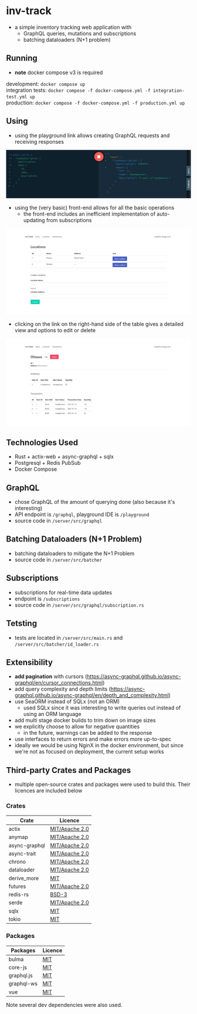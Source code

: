 # inv-track
* a simple inventory tracking web application with
  * GraphQL queries, mutations and subscriptions
  * batching dataloaders (N+1 problem)

## Running
* **note** docker compose v3 is required

development: `docker compose up`\
integration tests: `docker compose -f docker-compose.yml -f integration-test.yml up`\
production: `docker compose -f docker-compose.yml -f production.yml up`

## Using
* using the playground link allows creating GraphQL requests and receiving responses

![subscribing to item changes](./images/subscription.png)
* using the (very basic) front-end allows for all the basic operations
  * the front-end includes an inefficient implementation of auto-updating from subscriptions

![viewing all locations](./images/locations.png)
* clicking on the link on the right-hand side of the table gives a detailed view and options to edit or delete

![viewing a location](./images/location.png)


## Technologies Used
* Rust + actix-web + async-graphql + sqlx
* Postgresql + Redis PubSub
* Docker Compose

## GraphQL
* chose GraphQL of the amount of querying done (also because it's interesting)
* API endpoint is `/graphql`, playground IDE is `/playground`
* source code in `/server/src/graphql`
## Batching Dataloaders (N+1 Problem)
* batching dataloaders to mitigate the N+1 Problem
* source code in `/server/src/batcher`
## Subscriptions
* subscriptions for real-time data updates
* endpoint is `/subscriptions`
* source code in `/server/src/graphql/subscription.rs`

## Tetsting
* tests are located in `/server/src/main.rs` and `/server/src/batcher/id_loader.rs`

## Extensibility
* **add pagination** with cursors (<https://async-graphql.github.io/async-graphql/en/cursor_connections.html>)
* add query complexity and depth limits (<https://async-graphql.github.io/async-graphql/en/depth_and_complexity.html>)
* use SeaORM instead of SQLx (not an ORM)
  * used SQLx since it was interesting to write queries out instead of using an ORM language
* add multi stage docker builds to trim down on image sizes
* we explicitly choose to allow for negative quantities
  * in the future, warnings can be added to the response
* use interfaces to return errors and make errors more up-to-spec
* ideally we would be using NginX in the docker environment, but since we're not as focused on deployment, the current setup works

## Third-party Crates and Packages
* multiple open-source crates and packages were used to build this. Their licences are included below

### Crates

| Crate         | Licence                                                                       |
|---------------|-------------------------------------------------------------------------------|
| actix         | [MIT/Apache 2.0](https://github.com/actix/actix#license)                      |
| anymap        | [MIT/Apache 2.0](https://github.com/chris-morgan/anymap#license)              |
| async-graphql | [MIT/Apache 2.0](https://github.com/async-graphql/async-graphql#license)      |
| async-trait   | [MIT/Apache 2.0](https://github.com/dtolnay/async-trait#license)              |
| chrono        | [MIT/Apache 2.0](https://github.com/chronotope/chrono/blob/main/LICENSE.txt)  |
| dataloader    | [MIT/Apache 2.0](https://github.com/cksac/dataloader-rs#license)              |
| derive_more   | [MIT](https://github.com/JelteF/derive_more/blob/master/LICENSE)              |
| futures       | [MIT/Apache 2.0](https://github.com/rust-lang/futures-rs#license)             |
| redis-rs      | [BSD-3](https://github.com/mitsuhiko/redis-rs/blob/master/LICENSE)            |
| serde         | [MIT/Apache 2.0](https://github.com/serde-rs/serde#license)                   |
| sqlx          | [MIT](https://github.com/jmoiron/sqlx/blob/master/LICENSE)                    |
| tokio         | [MIT](https://github.com/tokio-rs/async-stream#license)                       |

### Packages

| Packages      | Licence                                                                       |
|---------------|-------------------------------------------------------------------------------|
| bulma         | [MIT](https://github.com/jgthms/bulma#copyright-and-license-)                 |
| core-js       | [MIT](https://github.com/zloirock/core-js/blob/master/LICENSE)                |
| graphql.js    | [MIT](https://github.com/graphql/graphql-js#license)                          |
| graphql-ws    | [MIT](https://github.com/enisdenjo/graphql-ws/blob/master/LICENSE.md)         |
| vue           | [MIT](https://github.com/vuejs/vue#license)                                   |

Note several dev dependencies were also used.
